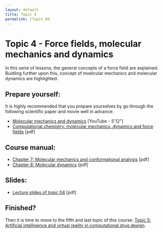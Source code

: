 ```yaml
---
layout: default
title: Topic 4
permalink: /Topic_04
---
```


# Topic 4 - Force fields, molecular mechanics and dynamics

In this serie of lessons, the general concepts of a force field are explained. Buidling further upon this, concept of moelcular mechanics and molecular dynamics are highlighted.


## Prepare yourself:

It is highly recommended that you prepare yourselves by go through the following scientific paper and movie well in advance:

- <a href="https://www.youtube.com/watch?v=A9awBW-Gczk&t=85s" target="_blank">Molecular mechanics and dynamics</a> [YouTube - 5'12"]
- <a href="/Topic_04/Computational_chemistry_paper.pdf" download>Computational chemistry: molecular mechanics, dynamics and force fields</a> [pdf]


## Course manual:

- <a href="/Topic_04/7-Molecular_mechanics_and_conformational_analysis.pdf" download>Chapter 7: Molecular mechanics and conformational analysis</a> [pdf]
- <a href="/Topic_04/8-Molecular_dynamics.pdf" download>Chapter 8: Molecular dynamics</a> [pdf]


## Slides:

- <a href="/Topic_04/Slides_04.pdf" download>Lecture slides of topic 04</a> [pdf]


## Finished?

Then it is time to move to the fifth and last topic of this course: [Topic 5: Artificial intelligence and virtual reality in computational drug design](/Topic_05).
